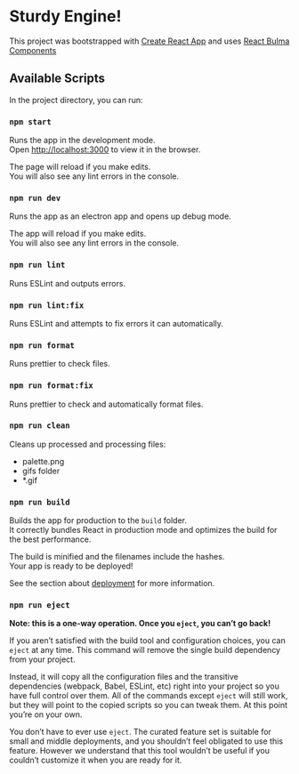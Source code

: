 # Sturdy Engine!

This project was bootstrapped with [Create React App](https://github.com/facebook/create-react-app) and uses [React Bulma Components](https://react-bulma.dev/en/storybook)

## Available Scripts

In the project directory, you can run:

### `npm start`

Runs the app in the development mode.\
Open [http://localhost:3000](http://localhost:3000) to view it in the browser.

The page will reload if you make edits.\
You will also see any lint errors in the console.

### `npm run dev`

Runs the app as an electron app and opens up debug mode.

The app will reload if you make edits.\
You will also see any lint errors in the console.

### `npm run lint`

Runs ESLint and outputs errors.

### `npm run lint:fix`

Runs ESLint and attempts to fix errors it can automatically.

### `npm run format`

Runs prettier to check files.

### `npm run format:fix`

Runs prettier to check and automatically format files.

### `npm run clean`

Cleans up processed and processing files:

- palette.png
- gifs folder
- \*.gif

### `npm run build`

Builds the app for production to the `build` folder.\
It correctly bundles React in production mode and optimizes the build for the best performance.

The build is minified and the filenames include the hashes.\
Your app is ready to be deployed!

See the section about [deployment](https://facebook.github.io/create-react-app/docs/deployment) for more information.

### `npm run eject`

**Note: this is a one-way operation. Once you `eject`, you can’t go back!**

If you aren’t satisfied with the build tool and configuration choices, you can `eject` at any time. This command will remove the single build dependency from your project.

Instead, it will copy all the configuration files and the transitive dependencies (webpack, Babel, ESLint, etc) right into your project so you have full control over them. All of the commands except `eject` will still work, but they will point to the copied scripts so you can tweak them. At this point you’re on your own.

You don’t have to ever use `eject`. The curated feature set is suitable for small and middle deployments, and you shouldn’t feel obligated to use this feature. However we understand that this tool wouldn’t be useful if you couldn’t customize it when you are ready for it.
